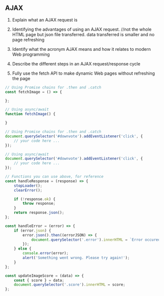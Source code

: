 


## AJAX

1. Explain what an AJAX request is

2. Identifying the advantages of using an AJAX request.
//not the whole HTML page but json file transferred. data transferred is smaller and no page refreshing
3. Identify what the acronym AJAX means and how it relates to modern Web programming

4. Describe the different steps in an AJAX request/response cycle

5. Fully use the fetch API to make dynamic Web pages without refreshing the page

<!-- code the functions below 2 ways, referencing the catApi.md file -->


```javascript
// Using Promise chains for .then and .catch
const fetchImage = () => {

};

// Using async/await
function fetchImage() {

}

// Using Promise chains for .then and .catch
document.querySelector('#downvote').addEventListener('click', {
    // your code here ...
});

// Using async/await
document.querySelector('#downvote').addEventListener('click', {
    // your code here ...
});

// Functions you can use above, for reference
const handleResponse = (response) => {
	stopLoader();
	clearError();

	if (!response.ok) {
		throw response;
	}
	return response.json();
};

const handleError = (error) => {
	if (error.json) {
		error.json().then((errorJSON) => {
			document.querySelector('.error').innerHTML = `Error occured: ${errorJSON.message}`;
		});
	} else {
		console.error(error);
		alert('Something went wrong. Please try again!');
	}
};

const updateImageScore = (data) => {
	const { score } = data;
	document.querySelector('.score').innerHTML = score;
};
```
